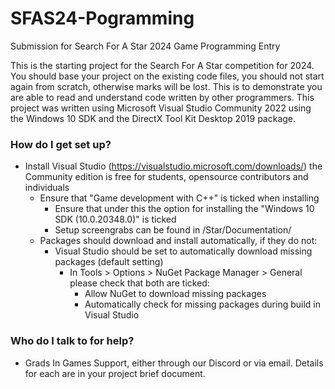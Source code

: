# SFAS24-Pogramming #

Submission for Search For A Star 2024 Game Programming Entry


This is the starting project for the Search For A Star competition for 2024. You should base your project on the existing code files, you should not start again from scratch, otherwise marks will be lost. This is to demonstrate you are able to read and understand code written by other programmers. 
This project was written using Microsoft Visual Studio Community 2022 using the Windows 10 SDK and the DirectX Tool Kit Desktop 2019 package.

### How do I get set up? ###

* Install Visual Studio (https://visualstudio.microsoft.com/downloads/) the Community edition is free for students, opensource contributors and individuals 
	* Ensure that "Game development with C++" is ticked when installing
		* Ensure that under this the option for installing the "Windows 10 SDK (10.0.20348.0)" is ticked
		* Setup screengrabs can be found in /Star/Documentation/
	* Packages should download and install automatically, if they do not: 	
		* Visual Studio should be set to automatically download missing packages (default setting)
			* In Tools > Options > NuGet Package Manager > General please check that both are ticked: 
				* Allow NuGet to download missing packages 
				* Automatically check for missing packages during build in Visual Studio
		

### Who do I talk to for help? ###

* Grads In Games Support, either through our Discord or via email. Details for each are in your project brief document.

